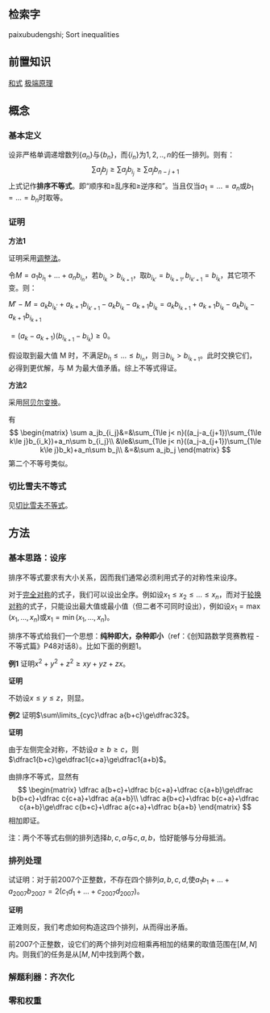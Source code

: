 ## 检索字

paixubudengshi; Sort inequalities

## 前置知识

[和式](heshi.md) [极端原理](jiduanyuanli.md)

## 概念

### 基本定义

设非严格单调递增数列$\{a_n\}$与$\{b_n\}$，而$\{i_n\}$为$1,2,..,n$的任一排列。则有：
$$
\sum a_jb_j\ge\sum a_jb_{i_j}\ge\sum a_jb_{n-j+1}
$$
上式记作**排序不等式**。即“顺序和≥乱序和≥逆序和”。当且仅当$a_1=...=a_n$或$b_1=...=b_n$时取等。

### 证明

**方法1**

证明采用[调整法](tiaozhengfa.md)。

令$M=a_1b_{i_1}+...+a_nb_{i_n}$，若$b_{i_k}>b_{i_{k+1}}$，取$b_{i_{k'}}=b_{i_{k+1}},b_{i_{k'+1}}=b_{i_k}$，其它项不变。则：

$M'-M=a_kb_{i_k'}+a_{k+1}b_{i_{k'+1}}-a_k{b_{i_k}}-a_{k+1}b_{i_{k}}=a_kb_{i_{k+1}}+a_{k+1}{b_{i_k}}-a_k{b_{i_k}}-a_{k+1}b_{i_{k+1}}$

$=(a_k-a_{k+1})(b_{i_{k+1}}-b_{i_k})\ge0$。

假设取到最大值 M 时，不满足$b_{i_1}\le...\le b_{i_n}$，则$\exists b_{i_k}>b_{i_{k+1}}$。此时交换它们，必得到更优解，与 M 为最大值矛盾。综上不等式得证。

**方法2**

采用[阿贝尔变换](abeierbianhuan.md)。

有
$$
\begin{matrix}
\sum a_jb_{i_j}&=&\sum_{1\le j< n}((a_j-a_{j+1})\sum_{1\le k\le j}b_{i_k})+a_n\sum b_{i_j}\\
&\le&\sum_{1\le j< n}((a_j-a_{j+1})\sum_{1\le k\le j}b_k)+a_n\sum b_j\\
&=&\sum a_jb_j
\end{matrix}
$$
第二个不等号类似。

### 切比雪夫不等式

见[切比雪夫不等式](qiebixuefubudengshi.md)。

## 方法

### 基本思路：设序

排序不等式要求有大小关系，因而我们通常必须利用式子的对称性来设序。

对于[完全对称](duichenshi)的式子，我们可以设出全序。例如设$x_1\le x_2\le...\le x_n$，而对于[轮换对称](duichenshi.md)的式子，只能设出最大值或最小值（但二者不可同时设出），例如设$x_1=\max(x_1,...,x_n)$或$x_1=\min(x_1,...,x_n)$。

排序不等式给我们一个思想：**纯种即大，杂种即小**（ref：《创知路数学竞赛教程 - 不等式篇》P48对话8）。比如下面的例题1。

**例1** 证明$x^2+y^2+z^2\ge xy+yz+zx$。

**证明**

不妨设$x\le y\le z$，则显。

**例2** 证明$\sum\limits_{cyc}\dfrac a{b+c}\ge\dfrac32$。

**证明**

由于左侧完全对称，不妨设$a\ge b\ge c$，则$\dfrac1{b+c}\ge\dfrac1{c+a}\ge\dfrac1{a+b}$。

由排序不等式，显然有
$$
\begin{matrix}
\dfrac a{b+c}+\dfrac b{c+a}+\dfrac c{a+b}\ge\dfrac b{b+c}+\dfrac c{c+a}+\dfrac a{a+b}\\
\dfrac a{b+c}+\dfrac b{c+a}+\dfrac c{a+b}\ge\dfrac c{b+c}+\dfrac a{c+a}+\dfrac b{a+b}
\end{matrix}
$$
相加即证。

注：两个不等式右侧的排列选择$b,c,a$与$c,a,b$，恰好能够与分母抵消。

### 排列处理

试证明：对于前2007个正整数，不存在四个排列$a,b,c,d$,使$a_1b_1+...+a_{2007}b_{2007}=2(c_1d_1+...+c_{2007}d_{2007})$。

**证明**

正难则反，我们考虑如何构造这四个排列，从而得出矛盾。

前2007个正整数，设它们的两个排列对应相乘再相加的结果的取值范围在$[M,N]$内。则我们的任务是从$[M,N]$中找到两个数，

### 解题利器：齐次化

### 零和权重

